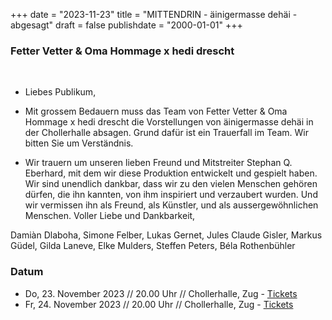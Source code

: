 ﻿+++
date = "2023-11-23"
title = "MITTENDRIN - äinigermasse dehäi - abgesagt"
draft = false
publishdate = "2000-01-01"
+++

### Fetter Vetter & Oma Hommage x hedi drescht

<br>

* Liebes Publikum, 
* Mit grossem Bedauern muss das Team von Fetter Vetter & Oma Hommage x hedi drescht die Vorstellungen von äinigermasse dehäi in der Chollerhalle absagen. Grund dafür ist ein Trauerfall im Team. Wir bitten Sie um Verständnis. 

* Wir trauern um unseren lieben Freund und Mitstreiter Stephan Q. Eberhard, mit dem wir diese Produktion entwickelt und gespielt haben. Wir sind unendlich dankbar, dass wir zu den vielen Menschen gehören dürfen, die ihn kannten, von ihm inspiriert und verzaubert wurden. Und wir vermissen ihn als Freund, als Künstler, und als aussergewöhnlichen Menschen. 
Voller Liebe und Dankbarkeit, 

Damiàn Dlaboha, Simone Felber, Lukas Gernet, Jules Claude Gisler, Markus Güdel, Gilda Laneve, Elke Mulders, Steffen Peters, Béla Rothenbühler



### Datum

* Do, 23. November 2023 // 20.00 Uhr // Chollerhalle, Zug - [Tickets](https://chollerhalle.ch/mittendrin-aeinigermasse-dehaei/)
* Fr, 24. November 2023 // 20.00 Uhr // Chollerhalle, Zug - [Tickets](https://chollerhalle.ch/mittendrin-aeinigermasse-dehaei-2/)

